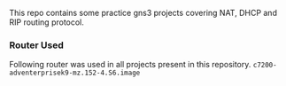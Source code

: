 This repo contains some practice gns3 projects covering NAT, DHCP and RIP routing protocol.

### Router Used
Following router was used in all projects present in this repository.
`c7200-adventerprisek9-mz.152-4.S6.image`
